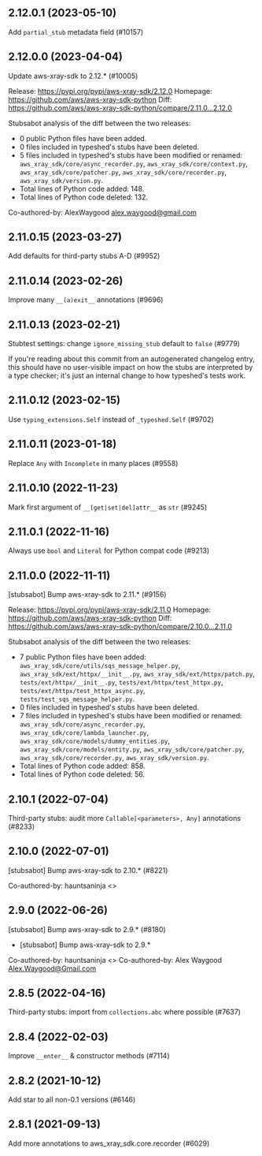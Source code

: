 ## 2.12.0.1 (2023-05-10)

Add `partial_stub` metadata field (#10157)

## 2.12.0.0 (2023-04-04)

Update aws-xray-sdk to 2.12.* (#10005)

Release: https://pypi.org/pypi/aws-xray-sdk/2.12.0
Homepage: https://github.com/aws/aws-xray-sdk-python
Diff: https://github.com/aws/aws-xray-sdk-python/compare/2.11.0...2.12.0

Stubsabot analysis of the diff between the two releases:
 - 0 public Python files have been added.
 - 0 files included in typeshed's stubs have been deleted.
 - 5 files included in typeshed's stubs have been modified or renamed: `aws_xray_sdk/core/async_recorder.py`, `aws_xray_sdk/core/context.py`, `aws_xray_sdk/core/patcher.py`, `aws_xray_sdk/core/recorder.py`, `aws_xray_sdk/version.py`.
 - Total lines of Python code added: 148.
 - Total lines of Python code deleted: 132.

Co-authored-by: AlexWaygood <alex.waygood@gmail.com>

## 2.11.0.15 (2023-03-27)

Add defaults for third-party stubs A-D (#9952)

## 2.11.0.14 (2023-02-26)

Improve many `__(a)exit__` annotations (#9696)

## 2.11.0.13 (2023-02-21)

Stubtest settings: change `ignore_missing_stub` default to `false` (#9779)

If you're reading about this commit from an autogenerated changelog entry, this should have no user-visible impact on how the stubs are interpreted by a type checker; it's just an internal change to how typeshed's tests work.

## 2.11.0.12 (2023-02-15)

Use `typing_extensions.Self` instead of `_typeshed.Self` (#9702)

## 2.11.0.11 (2023-01-18)

Replace `Any` with `Incomplete` in many places (#9558)

## 2.11.0.10 (2022-11-23)

Mark first argument of `__[get|set|del]attr__` as `str` (#9245)

## 2.11.0.1 (2022-11-16)

Always use `bool` and `Literal` for Python compat code (#9213)

## 2.11.0.0 (2022-11-11)

[stubsabot] Bump aws-xray-sdk to 2.11.* (#9156)

Release: https://pypi.org/pypi/aws-xray-sdk/2.11.0
Homepage: https://github.com/aws/aws-xray-sdk-python
Diff: https://github.com/aws/aws-xray-sdk-python/compare/2.10.0...2.11.0

Stubsabot analysis of the diff between the two releases:
 - 7 public Python files have been added: `aws_xray_sdk/core/utils/sqs_message_helper.py`, `aws_xray_sdk/ext/httpx/__init__.py`, `aws_xray_sdk/ext/httpx/patch.py`, `tests/ext/httpx/__init__.py`, `tests/ext/httpx/test_httpx.py`, `tests/ext/httpx/test_httpx_async.py`, `tests/test_sqs_message_helper.py`.
 - 0 files included in typeshed's stubs have been deleted.
 - 7 files included in typeshed's stubs have been modified or renamed: `aws_xray_sdk/core/async_recorder.py`, `aws_xray_sdk/core/lambda_launcher.py`, `aws_xray_sdk/core/models/dummy_entities.py`, `aws_xray_sdk/core/models/entity.py`, `aws_xray_sdk/core/patcher.py`, `aws_xray_sdk/core/recorder.py`, `aws_xray_sdk/version.py`.
 - Total lines of Python code added: 858.
 - Total lines of Python code deleted: 56.

## 2.10.1 (2022-07-04)

Third-party stubs: audit more `Callable[<parameters>, Any]` annotations (#8233)

## 2.10.0 (2022-07-01)

[stubsabot] Bump aws-xray-sdk to 2.10.* (#8221)

Co-authored-by: hauntsaninja <>

## 2.9.0 (2022-06-26)

[stubsabot] Bump aws-xray-sdk to 2.9.* (#8180)

* [stubsabot] Bump aws-xray-sdk to 2.9.*

Co-authored-by: hauntsaninja <>
Co-authored-by: Alex Waygood <Alex.Waygood@Gmail.com>

## 2.8.5 (2022-04-16)

Third-party stubs: import from `collections.abc` where possible (#7637)

## 2.8.4 (2022-02-03)

Improve `__enter__` & constructor methods (#7114)

## 2.8.2 (2021-10-12)

Add star to all non-0.1 versions (#6146)

## 2.8.1 (2021-09-13)

Add more annotations to aws_xray_sdk.core.recorder (#6029)

